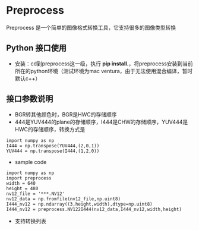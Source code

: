 # Preprocess

Preprocess 是一个简单的图像格式转换工具，它支持很多的图像类型转换


## Python 接口使用
* 安装：cd到preprocess这一级，执行 __pip install.__，将preprocess安装到当前所在的python环境（测试环境为mac ventura，由于无法使用混合编译，暂时默认c++）


## 接口参数说明
* BGR转其他颜色时，BGR是HWC的存储顺序
* 444是YUV444的plane的存储顺序，I444是CHW的存储顺序，YUV444是HWC的存储顺序，转换方式是
```[python]
import numpy as np
I444 = np.transpose(YUV444,(2,0,1))
YUV444 = np.transpose(I444,(1,2,0))
```
* sample code
```[python]
import numpy as np
import preprocess
width = 640
height = 480
nv12_file = '***.NV12'
nv12_data = np.fromfile(nv12_file,np.uint8)
I444_nv12 = np.ndarray((3,height,width),dtype=np.uint8)
I444_nv12 = preprocess.NV122I444(nv12_data,I444_nv12,width,height)
```
* 支持转换列表